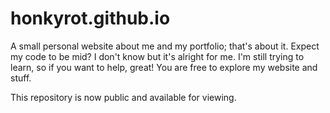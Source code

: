 # honkyrot.github.io
A small personal website about me and my portfolio; that's about it.
Expect my code to be mid? I don't know but it's alright for me.
I'm still trying to learn, so if you want to help, great!
You are free to explore my website and stuff.

This repository is now public and available for viewing.